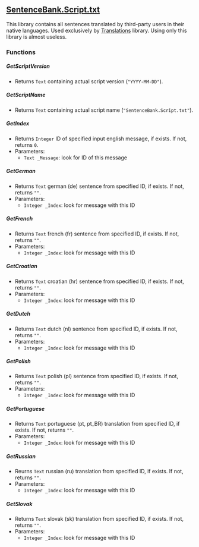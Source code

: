 [SentenceBank.Script.txt](https://github.com/domino54/title-packs/blob/master/Scripts/Libs/domino54/SentenceBank.Script.txt)
-------------------------

This library contains all sentences translated by third-party users in their native languages. Used exclusively by [Translations](https://github.com/domino54/title-packs/blob/master/Documentation/Translations.md) library. Using only this library is almost useless.

### Functions

##### GetScriptVersion
* Returns `Text` containing actual script version (`"YYYY-MM-DD"`).

##### GetScriptName
* Returns `Text` containing actual script name (`"SentenceBank.Script.txt"`).

##### GetIndex
* Returns `Integer` ID of specified input english message, if exists. If not, returns `0`.
* Parameters:
	* `Text _Message`: look for ID of this message

##### GetGerman
* Returns `Text` german (de) sentence from specified ID, if exists. If not, returns `""`.
* Parameters:
	* `Integer _Index`: look for message with this ID

##### GetFrench
* Returns `Text` french (fr) sentence from specified ID, if exists. If not, returns `""`.
* Parameters:
	* `Integer _Index`: look for message with this ID

##### GetCroatian
* Returns `Text` croatian (hr) sentence from specified ID, if exists. If not, returns `""`.
* Parameters:
	* `Integer _Index`: look for message with this ID

##### GetDutch
* Returns `Text` dutch (nl) sentence from specified ID, if exists. If not, returns `""`.
* Parameters:
	* `Integer _Index`: look for message with this ID

##### GetPolish
* Returns `Text` polish (pl) sentence from specified ID, if exists. If not, returns `""`.
* Parameters:
	* `Integer _Index`: look for message with this ID

##### GetPortuguese
* Returns `Text` portuguese (pt, pt_BR) translation from specified ID, if exists. If not, returns `""`.
* Parameters:
	* `Integer _Index`: look for message with this ID

##### GetRussian
* Reurns `Text` russian (ru) translation from specified ID, if exists. If not, returns `""`.
* Parameters:
	* `Integer _Index`: look for message with this ID

##### GetSlovak
* Returns `Text` slovak (sk) translation from specified ID, if exists. If not, returns `""`.
* Parameters:
	* `Integer _Index`: look for message with this ID
